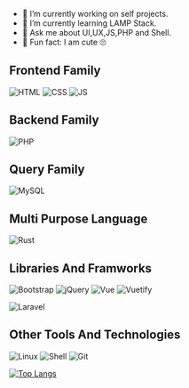 - 🔭 I’m currently working on self projects.
- 🌱 I’m currently learning  LAMP Stack.
- 💬 Ask me about UI,UX,JS,PHP and Shell.
- 👀 Fun fact: I am cute 🙄

##  Frontend Family

![HTML](https://img.shields.io/badge/-HTML-000?style=plastic&logo=HTML5)
![CSS](https://img.shields.io/badge/-CSS-000?style=plastic&logo=CSS3&logoColor=1572B6)
![JS](https://img.shields.io/badge/-JavaScript-000?style=plastic&logo=JavaScript)


## Backend Family

![PHP](https://img.shields.io/badge/-PHP-000?style=plastic&logo=PHP)

## Query Family

![MySQL](https://img.shields.io/badge/-MySQL-000?style=plastic&logo=MySQL)

## Multi Purpose Language

![Rust](https://img.shields.io/badge/-Rust-000?style=plastic&logo=Rust)


## Libraries And Framworks

![Bootstrap](https://img.shields.io/badge/-Bootstrap-000?style=plastic&logo=Bootstrap)
![jQuery](https://img.shields.io/badge/-jQuery-000?style=plastic&logo=jQuery&logoColor=0769AD)
![Vue](https://img.shields.io/badge/-Vue.js-000?style=plastic&logo=Vue.js)
![Vuetify](https://img.shields.io/badge/-Vuetify-000?style=plastic&logo=Vuetify&logoColor=1867C0)

![Laravel](https://img.shields.io/badge/-Laravel-000?style=plastic&logo=Laravel)

## Other Tools And Technologies

![Linux](https://img.shields.io/badge/-Linux-000?style=plastic&logo=Linux)
![Shell](https://img.shields.io/badge/-Git-000?style=plastic&logo=Shell)
![Git](https://img.shields.io/badge/-ShellScript-000?style=plastic&logo=git)



[![Top Langs](https://github-readme-stats.vercel.app/api/top-langs/?username=amm834&layout=compact&theme=dracula)](https://github.com/anuraghazra/github-readme-stats)